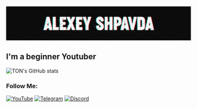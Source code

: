 [![Header](https://github.com/AlexeyShpavda/alexeyshpavda/blob/master/assets/header.png)](https://www.youtube.com/channel/UCVRkvyetzaeZXoQ9De4C3Xw)

## I'm a beginner Youtuber

![TON's GitHub stats](https://github-readme-stats.vercel.app/api?username=tonlinker&theme=github_dark&show_icons=true)

### Follow Me:
[![YouTube](https://img.shields.io/badge/-YouTube-090909?style=for-the-badge&logo=YouTube&logoColor=FF0000)](https://www.youtube.com/channel/UCVRkvyetzaeZXoQ9De4C3Xw)
[![Telegram](https://img.shields.io/badge/-Telegram-090909?style=for-the-badge&logo=telegram&logoColor=27A0D9)](https://t.me/ton_linker)
[![Discord](https://img.shields.io/badge/-Discord-090909?style=for-the-badge&logo=discord&logoColor=B4068E)](https://discord.gg/yRjt9CdPuG)

